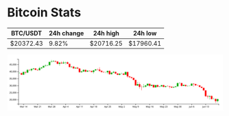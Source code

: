 # Bitcoin Stats

BTC/USDT|24h change|24h high|24h low|
|---|---|---|---|
|$20372.43|9.82%|$20716.25|$17960.41|

<img src="./chart.svg">

